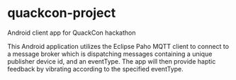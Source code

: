 # quackcon-project
Android client app for QuackCon hackathon

This Android application utilizes the Eclipse Paho MQTT client to connect to a message broker which is dispatching messages 
containing a unique publisher device id, and an eventType. The app will then provide haptic feedback by vibrating according
to the specified eventType.
